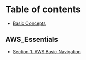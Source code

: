 # Table of contents

* [Basic Concepts](README.md)

## AWS\_Essentials

* [Section 1. AWS Basic Navigation](aws_essentials/section-1.-aws-basic-navigation.md)

